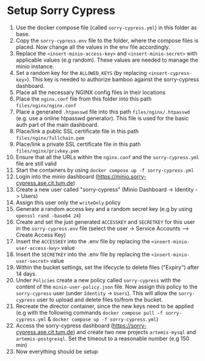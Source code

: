 # Setup Sorry Cypress

1. Use the docker compose file (called `sorry-cypress.yml`) in this folder as base.
2. Copy the `sorry-cypress.env` file to the folder, where the compose files is placed. Now change all the values in the env file accordingly. 
  1. Replace the `<insert-minio-access-key>` and `<insert-minio-secret>` with applicable values (e.g random). These values are needed to manage the minio instance. 
  2. Set a random key for the `ALLOWED_KEYS` (by replacing `<insert-cypress-key>`). This key is needed to authorize bamboo against the sorry-cypress dashboard. 
3. Place all the necessary NGINX config files in their locations
  1. Place the `nginx.conf` file from this folder into this path `files/nginx/nginx.conf`
  2. Place a generated `.htpasswd` file into this path `files/nginx/.htpasswd` (e.g. use a online htpasswd generator). This file is used for the basic auth part of the main dashboard.
  3. Place/link a public SSL certificate file in this path `files/nginx/fullchain.pem`
  4. Place/link a private SSL certificate file in this path `files/nginx/privkey.pem`
4. Ensure that all the URLs within the `nginx.conf` and the `sorry-cypress.yml` file are still valid
5. Start the containers by using `docker compose up -f sorry-cypress.yml`
6. Login into the minio dashboard (https://minio.sorry-cypress.ase.cit.tum.de)
7. Create a new user called "sorry-cypress" (Minio Dashboard -> Identity -> Users)
8. Assign this user only the `writeOnly` policy
9. Generate a random access key and a random secret key (e.g by using `openssl rand -base64 24`)
10. Create and set the just generated `ACCESSKEY` and `SECRETKEY` for this user in the `sorry-cypress.env` file (select the user -> Service Accounts --> Create Access Key)
11. Insert the `ACCESSKEY` into the .env file by replacing the `<insert-minio-user-access-key>` value
12. Insert the `SECRETKEY` into the .env file by replacing the `<insert-minio-user-secret>` value
13. Within the bucket settings, set the lifecycle to delete files ("Expiry") after 14 days.
14. Under `Policies` create a new policy called `sorry-cypress` with the content of the `minio-user-policy.json` file. Now assign this policy to the `sorry-cypress` user (under `Identity` -> `Users`). This will allow the `sorry-cypress` user to upload and delete files to/from the bucket. 
15. Recreate the director container, since the new keys need to be applied (e.g with the following commands `docker compose pull -f sorry-cypress.yml` & `docker compose up -f sorry-cypress.yml`)
16. Access the sorry-cypress dashboard (https://sorry-cypress.ase.cit.tum.de) and create two new projects `artemis-mysql` and `artemis-postgresql`. Set the timeout to a reasonable number (e.g 150 min)
17. Now everything should be setup
